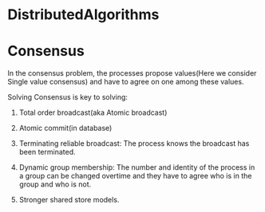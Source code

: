 

# DistributedAlgorithms

# Consensus

In the consensus problem, the processes propose values(Here we consider Single value consensus) and have to agree on one among these values.



Solving Consensus is key to solving:

1. Total order broadcast(aka Atomic broadcast)

2. Atomic commit(in database)

3. Terminating reliable broadcast: The process knows the broadcast has been terminated.

4. Dynamic group membership: The number and identity of the process in a group can be changed overtime and they have to agree who is in the group and who is not.

5. Stronger shared store models.

   